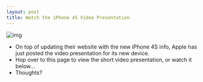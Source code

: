 ```yaml
---
layout: post
title: Watch the iPhone 4S Video Presentation
---
```

![img](http://media.idownloadblog.com/wp-content/uploads/2011/10/iPhone-4S-Video.png)
* On top of updating their website with the new iPhone 4S info, Apple has just posted the video presentation for its new device.
* Hop over to this page to view the short video presentation, or watch it below…
* Thoughts?


